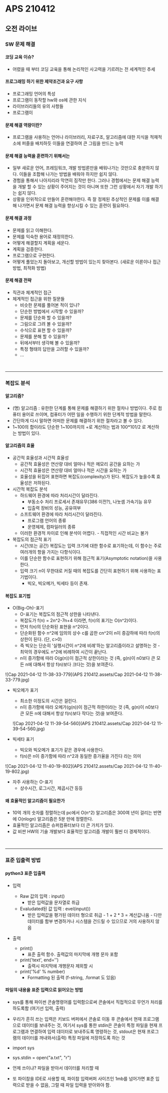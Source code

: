 # APS 210412





## 오전 라이브 

### SW 문제 해결




####  코딩 교육 이슈? 

- 어렸을 때 부터 코딩 교육을 통해 논리적인 사고력을 기르려는 전 세계적인 추세



####  프로그래밍 하기 위한 제약조건과 요구 사항

- 프로그래밍 언어의 특성
- 프로그램이 동작할 hw와 os에 관한 지식
- 라이브러리들의 유의 사항들
- 프로그램이



#### 문제 해결 역량이란?

- 프로그램을 사용하는 언어나 라이브러리, 자료구조, 알고리즘에 대한 지식을 적재적소에 퍼즐을 배치하듯 이들을 연결하여 큰 그림을 만드는 능력



#### 문제 해결 능력을 훈련하기 위해서는

- 일부 새로운 언어, 프레임워크, 개발 방법론만을 배워나가는 것만으로 충분하지 않다. 이들을 조합해 나가는 방법을 배워야 하지만 쉽지 않다.
- 경험을 통해서 나아지리라 막연히 짐작만 한다. 그러나 경험에서는 문제 해결 능력을 개발 할 수 있는 상황이 주어지는 것이 아니며 또한 그런 상황에서 자기 개발 하기는 쉽지 않다.
- 상황을 인위적으로 만들어 훈련해야한다. 즉 잘 정제된 추상적인 문제를 이를 해결해 나가면서 문제 해결 능력을 향상시킬 수 있는 훈련이 필요하다.



#### 문제 해결 과정

- 문제를 읽고 이해한다.
- 문제를 익숙한 용어로 재정의한다.
- 어떻게 해결할지 계획을 세운다.
- 계획을 검증한다.
- 프로그램으로 구현한다.
- 어떻게 풀었는지 돌아보고, 개선할 방법이 있는지 찾아본다. (새로운 이론이나 접근 방법, 최적화 방법)



#### 문제 해결 전략

- 직관과 체계적인 접근
- 체계적인 접근을 위한 질문들
  - 비슷한 문제를 풀어본 적이 있나?
  - 단순한 방법에서 시작할 수 있을까?
  - 문제를 단순화 할 수 있을까?
  - 그림으로 그려 볼 수 있을까?
  - 수식으로 표현 할 수 있을까?
  - 문제를 분해 할 수 있을까?
  - 뒤에서부터 생각해 볼 수 있을까?
  - 특정 형태의 답만을 고려할 수 있을까?
  - ...



<br>

---





### 복잡도 분석



#### 알고리즘?

- (명) 알고리즘 : 유한한 단계를 통해 문제를 해결하기 위한 절차나 방법이다. 주로 컴퓨터 용어로 쓰이며, 컴퓨터가 어떤 일을 수행하기 위한 단계적 방법을 말한다.
- 간단하게 다시 말하면 어떠한 문제를 해결하기 위한 절차라고 볼 수 있다.
- 1~100의 합이라도 단순한 1~100까지의 +로 계산하는 법과 100*101/2 로 계산하는 방법이 있다.



#### 알고리즘의 효율

- 공간적 효율성과 시간적 효율성
  - 공간적 효율성은 연산량 대비 얼마나 적은 메모리 공간을 요하는 가
  - 시간적 효율성은 연산량 대비 얼마나 적은 시간을 요하는 가
  - 효율성을 뒤집어 표현하면 복잡도(complexity)가 된다. 복잡도가 높을수록 효율성은 저하된다.
- 시간적 복잡도 분석
  - 하드웨어 환경에 따라 처리시간이 달라진다.
    - 부동소수 처리 프로세서 존재유무(386 이전?), 나눗셈 가속기능 유무
    - 입출력 장비의 성능, 공유여부
  - 소프트웨어 환경에 따라 처리시간이 달라진다.
    - 프로그램 언어의 종류
    - 운영체제, 컴파일러의 종류
  - 이러한 환경적 차이로 인해 분석이 어렵다. - 직접적인 시간 비교는 불가
- 복잡도의 점근적 표기
  - 시간(또는 공간) 복잡도는 입력 크기에 대한 함수로 표기하는데, 이 함수는 주로 여러개의 항을 가지는 다항식이다.
  - 이를 단순한 함수로 표현하기 위해 점근적 표기(Asymptotic notation)을 사용한다.
  - 입력 크기 n이 무한대로 커질 때의 복잡도를 간단히 표현하기 위해 사용하는 표기법이다.
    - 빅오, 빅오메가, 빅세타 등이 존재.



#### 복잡도 표기법

- O(Big-Oh)-표기
  - O-표기는 복잡도의 점근적 상한을 나타낸다.
  - 복잡도가 f(n) = 2n^2-7n+4 이라면, f(n)의 표기는 O(n^2)이다.
  - 먼저 f(n)의 단순화된 표현을 n^2이다.
  - 단순화된 함수 n^2에 임의의 상수 c를 곱한 cn^2이 n이 증감하에 따라 f(n)의 상한이 된다. (단, c>0)
  - 즉 빅오는 단순히 '실행시간이 n^2에 비례'하는 알고리즘이라고 설명하는 것 - 최악의 경우에도 n^2에 비례하여 시간이 끝난다.
  - n이 증가함에 따라 O(g(n))이 점근적 상한이라는 것 (즉, g(n)이 n0보다 큰 모든 n에 대해서 항상 f(n)보다 크다는 것)을 보여준다.

![Cap 2021-04-12 11-38-33-779](APS 210412.assets/Cap 2021-04-12 11-38-33-779.jpg)

- 빅오메가 표기

  - 최소한 이정도의 시간은 걸린다.
  - n이 증가함에 따라 오메가(g(n))이 점근적 하한이라는 것 (즉, g(n)이 n0보다 큰 모든 n에 대해서 항상 f(n)보다 작다는 것)을 보여준다.

  ![Cap 2021-04-12 11-39-54-560](APS 210412.assets/Cap 2021-04-12 11-39-54-560.jpg)

- 빅세타 표기
  - 빅오와 빅오메가 표기가 같은 경우에 사용한다.
  - f(n)은 n이 증가함에 따라 n^2과 동일한 증가율을 가진다 라는 의미

![Cap 2021-04-12 11-40-19-802](APS 210412.assets/Cap 2021-04-12 11-40-19-802.jpg)

- 자주 사용하는 O-표기
  - 상수시간, 로그시간, 제곱시간 등등



#### 왜 효율적인 알고리즘이 필요한가

- 10억 개의 숫자를 정렬하는데 pc에서 O(n^2) 알고리즘은 300여 년이 걸리는 반면에 O(nlogn) 알고리즘은 5분 만에 정렬한다.
- 효율적인 알고리즘은 슈퍼컴퓨터보다 더 큰 가치가 있다.
- 값 비싼 HW의 기술 개발보다 효율적인 알고리즘 개발이 훨씬 더 경제적이다.



<br>

---





### 표준 입출력 방법



#### python3 표준 입출력

- 입력

  - Raw 값의 입력 : input()
    - 받은 입력값을 문자열로 취급
  - Evaludated된 값 입력 : evel(input())
    - 받은 입력값을 평가된 데이터 형으로 취급 - 1 + 2 * 3 = 계산값나옴 - 다만 데이터를 함부 변경하거나 시스템을 건드릴 수 있으므로 거의 사용하지 않음

- 출력

  - print()
    - 표준 출력 함수. 출력값의 마지막에 개행 문자 포함
  - print('text', end='')
    - 출력시 마지막에 개행문자 제외할 시
  - print('%d' % number)
    - Formatting 된 출력 (f-string, .format 도 있음)

  
#### 파일의 내용을 표준 입력으로 읽어오는 방법

- sys를 통해 파이썬 콘솔명령어를 입력함으로써 콘솔에서 직접적으로 무언가 처리를 하도록함 (여기선 입력, 출력)
- 우리가 흔히 쓰는 입력은 키보드 버퍼에서 콘솔로 이동 후 콘솔에서 현재 프로그램으로 데이터를 보내주는 것, 여기서 sys를 통한 stdin은 콘솔이 특정 파일을 현재 프로그램과 연결하여 입력 데이터로 보내주도록 명령하는 것, stdout은 현재 프로그램의 데이터를 꺼내와서(출력) 특정 파일에 저장하도록 하는 것

- import sys
- sys.stdin = open("a.txt", "r")
- 언제 쓰이냐? 파일을 받아서 데이터를 처리할 때
- 또 파이참을 IDE로 사용할 때, 파이참 입력버퍼 사이즈인 1mb를 넘어가면 표준 입력으로 받을 수 없음, 그럴 때 파일 입력을 받아와야 함.